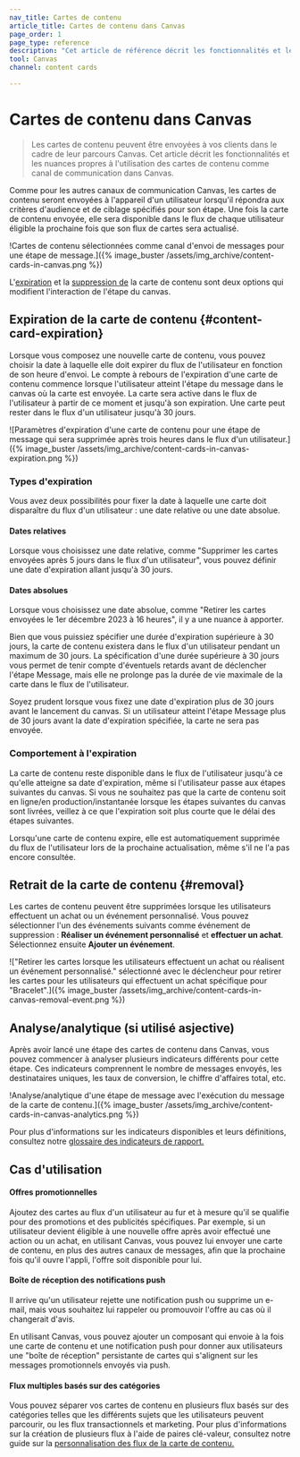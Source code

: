 ```yaml
---
nav_title: Cartes de contenu
article_title: Cartes de contenu dans Canvas
page_order: 1
page_type: reference
description: "Cet article de référence décrit les fonctionnalités et les nuances propres à l'utilisation des cartes de contenu comme canal de communication dans Canvas."
tool: Canvas
channel: content cards

---
```


# Cartes de contenu dans Canvas

> Les cartes de contenu peuvent être envoyées à vos clients dans le cadre de leur parcours Canvas. Cet article décrit les fonctionnalités et les nuances propres à l'utilisation des cartes de contenu comme canal de communication dans Canvas.

Comme pour les autres canaux de communication Canvas, les cartes de contenu seront envoyées à l'appareil d'un utilisateur lorsqu'il répondra aux critères d'audience et de ciblage spécifiés pour son étape. Une fois la carte de contenu envoyée, elle sera disponible dans le flux de chaque utilisateur éligible la prochaine fois que son flux de cartes sera actualisé.

!Cartes de contenu sélectionnées comme canal d'envoi de messages pour une étape de message.]({% image_buster /assets/img_archive/content-cards-in-canvas.png %})

L'[expiration](#content-card-expiration) et la [suppression de](#removal) la carte de contenu sont deux options qui modifient l'interaction de l'étape du canvas.

## Expiration de la carte de contenu {#content-card-expiration}

Lorsque vous composez une nouvelle carte de contenu, vous pouvez choisir la date à laquelle elle doit expirer du flux de l'utilisateur en fonction de son heure d'envoi. Le compte à rebours de l'expiration d'une carte de contenu commence lorsque l'utilisateur atteint l'étape du message dans le canvas où la carte est envoyée. La carte sera active dans le flux de l'utilisateur à partir de ce moment et jusqu'à son expiration. Une carte peut rester dans le flux d'un utilisateur jusqu'à 30 jours. 

\![Paramètres d'expiration d'une carte de contenu pour une étape de message qui sera supprimée après trois heures dans le flux d'un utilisateur.]({% image_buster /assets/img_archive/content-cards-in-canvas-expiration.png %})

### Types d'expiration

Vous avez deux possibilités pour fixer la date à laquelle une carte doit disparaître du flux d'un utilisateur : une date relative ou une date absolue.

#### Dates relatives

Lorsque vous choisissez une date relative, comme "Supprimer les cartes envoyées après 5 jours dans le flux d'un utilisateur", vous pouvez définir une date d'expiration allant jusqu'à 30 jours.

#### Dates absolues

Lorsque vous choisissez une date absolue, comme "Retirer les cartes envoyées le 1er décembre 2023 à 16 heures", il y a une nuance à apporter.

Bien que vous puissiez spécifier une durée d'expiration supérieure à 30 jours, la carte de contenu existera dans le flux d'un utilisateur pendant un maximum de 30 jours. La spécification d'une durée supérieure à 30 jours vous permet de tenir compte d'éventuels retards avant de déclencher l'étape Message, mais elle ne prolonge pas la durée de vie maximale de la carte dans le flux de l'utilisateur.

Soyez prudent lorsque vous fixez une date d'expiration plus de 30 jours avant le lancement du canvas. Si un utilisateur atteint l'étape Message plus de 30 jours avant la date d'expiration spécifiée, la carte ne sera pas envoyée.

### Comportement à l'expiration

La carte de contenu reste disponible dans le flux de l'utilisateur jusqu'à ce qu'elle atteigne sa date d'expiration, même si l'utilisateur passe aux étapes suivantes du canvas. Si vous ne souhaitez pas que la carte de contenu soit en ligne/en production/instantanée lorsque les étapes suivantes du canvas sont livrées, veillez à ce que l'expiration soit plus courte que le délai des étapes suivantes.

Lorsqu'une carte de contenu expire, elle est automatiquement supprimée du flux de l'utilisateur lors de la prochaine actualisation, même s'il ne l'a pas encore consultée.

## Retrait de la carte de contenu {#removal}

Les cartes de contenu peuvent être supprimées lorsque les utilisateurs effectuent un achat ou un événement personnalisé. Vous pouvez sélectionner l'un des événements suivants comme événement de suppression : **Réaliser un événement personnalisé** et **effectuer un achat**. Sélectionnez ensuite **Ajouter un événement**.

\!["Retirer les cartes lorsque les utilisateurs effectuent un achat ou réalisent un événement personnalisé." sélectionné avec le déclencheur pour retirer les cartes pour les utilisateurs qui effectuent un achat spécifique pour "Bracelet".]({% image_buster /assets/img_archive/content-cards-in-canvas-removal-event.png %})

## Analyse/analytique (si utilisé asjective)

Après avoir lancé une étape des cartes de contenu dans Canvas, vous pouvez commencer à analyser plusieurs indicateurs différents pour cette étape. Ces indicateurs comprennent le nombre de messages envoyés, les destinataires uniques, les taux de conversion, le chiffre d'affaires total, etc.

!Analyse/analytique d'une étape de message avec l'exécution du message de la carte de contenu.]({% image_buster /assets/img_archive/content-cards-in-canvas-analytics.png %})

Pour plus d'informations sur les indicateurs disponibles et leurs définitions, consultez notre [glossaire des indicateurs de rapport.]({{site.baseurl}}/user_guide/data/report_metrics/)

## Cas d'utilisation

#### Offres promotionnelles

Ajoutez des cartes au flux d'un utilisateur au fur et à mesure qu'il se qualifie pour des promotions et des publicités spécifiques. Par exemple, si un utilisateur devient éligible à une nouvelle offre après avoir effectué une action ou un achat, en utilisant Canvas, vous pouvez lui envoyer une carte de contenu, en plus des autres canaux de messages, afin que la prochaine fois qu'il ouvre l'appli, l'offre soit disponible pour lui.

#### Boîte de réception des notifications push

Il arrive qu'un utilisateur rejette une notification push ou supprime un e-mail, mais vous souhaitez lui rappeler ou promouvoir l'offre au cas où il changerait d'avis.

En utilisant Canvas, vous pouvez ajouter un composant qui envoie à la fois une carte de contenu et une notification push pour donner aux utilisateurs une "boîte de réception" persistante de cartes qui s'alignent sur les messages promotionnels envoyés via push. 

#### Flux multiples basés sur des catégories

Vous pouvez séparer vos cartes de contenu en plusieurs flux basés sur des catégories telles que les différents sujets que les utilisateurs peuvent parcourir, ou les flux transactionnels et marketing. Pour plus d'informations sur la création de plusieurs flux à l'aide de paires clé-valeur, consultez notre guide sur la [personnalisation des flux de la carte de contenu.]({{site.baseurl}}/developer_guide/customization_guides/content_cards/customizing_feed/#multiple-feeds)


